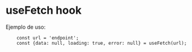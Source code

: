 # useFetch hook

Ejemplo de uso:
```
    const url = 'endpoint'; 
    const {data: null, loading: true, error: null} = useFetch(url);
```
